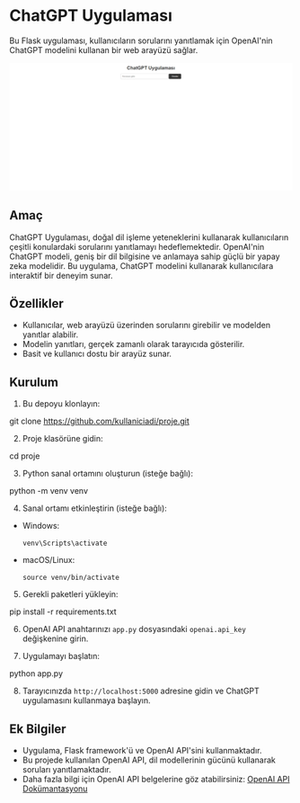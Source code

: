 # ChatGPT Uygulaması

Bu Flask uygulaması, kullanıcıların sorularını yanıtlamak için OpenAI'nin ChatGPT modelini kullanan bir web arayüzü sağlar.

![Uygulama Ekran Görüntüsü](image/ss.png)

## Amaç

ChatGPT Uygulaması, doğal dil işleme yeteneklerini kullanarak kullanıcıların çeşitli konulardaki sorularını yanıtlamayı hedeflemektedir. OpenAI'nin ChatGPT modeli, geniş bir dil bilgisine ve anlamaya sahip güçlü bir yapay zeka modelidir. Bu uygulama, ChatGPT modelini kullanarak kullanıcılara interaktif bir deneyim sunar.

## Özellikler

- Kullanıcılar, web arayüzü üzerinden sorularını girebilir ve modelden yanıtlar alabilir.
- Modelin yanıtları, gerçek zamanlı olarak tarayıcıda gösterilir.
- Basit ve kullanıcı dostu bir arayüz sunar.

## Kurulum

1. Bu depoyu klonlayın:

git clone https://github.com/kullaniciadi/proje.git

2. Proje klasörüne gidin:

cd proje

3. Python sanal ortamını oluşturun (isteğe bağlı):

python -m venv venv

4. Sanal ortamı etkinleştirin (isteğe bağlı):

- Windows:

  ```
  venv\Scripts\activate
  ```

- macOS/Linux:

  ```
  source venv/bin/activate
  ```

5. Gerekli paketleri yükleyin:

pip install -r requirements.txt

6. OpenAI API anahtarınızı `app.py` dosyasındaki `openai.api_key` değişkenine girin.

7. Uygulamayı başlatın:

python app.py

8. Tarayıcınızda `http://localhost:5000` adresine gidin ve ChatGPT uygulamasını kullanmaya başlayın.

## Ek Bilgiler

- Uygulama, Flask framework'ü ve OpenAI API'sini kullanmaktadır.
- Bu projede kullanılan OpenAI API, dil modellerinin gücünü kullanarak soruları yanıtlamaktadır.
- Daha fazla bilgi için OpenAI API belgelerine göz atabilirsiniz: [OpenAI API Dokümantasyonu](https://docs.openai.com/api/)